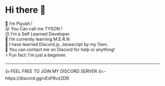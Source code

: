 <h1> Hi there 👋 </h1>
🔭 I’m Piyush.!<br>
😜 You Can call me TYSON !<br>
😉 I’m a Self Learned Developer. <br>
🌱 I’m currently learning M.E.R.N<br>
🤔 I have learned Discord.js, Javascript by my Own.<br>
💬 You can contact me on Discord for help or anything!<br>
⚡ Fun fact: I'm just a beginner.<br>
<hr>
👍 FEEL FREE TO JOIN MY DISCORD SERVER 👍:- <br>
https://discord.gg/vEsP8vz2DR


